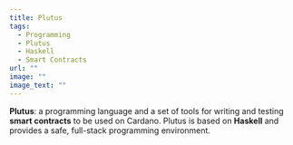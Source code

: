 ```yaml
---
title: Plutus
tags:
  - Programming
  - Plutus
  - Haskell
  - Smart Contracts
url: ""
image: ""
image_text: ""
---
```


**Plutus**: a programming language and a set of tools for writing and testing **smart contracts** to be used on Cardano. Plutus is based on **Haskell** and provides a safe, full-stack programming environment.
